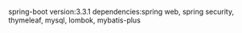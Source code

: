 spring-boot version:3.3.1
dependencies:spring web, spring security, thymeleaf, mysql, lombok, mybatis-plus